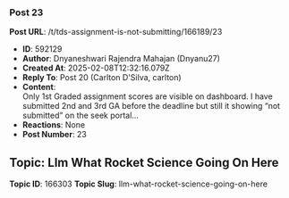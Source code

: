 ### Post 23
**Post URL**: /t/tds-assignment-is-not-submitting/166189/23
- **ID**: 592129
- **Author**: Dnyaneshwari Rajendra Mahajan (Dnyanu27)
- **Created At**: 2025-02-08T12:32:16.079Z
- **Reply To**: Post 20 (Carlton D'Silva, carlton)
- **Content**:  
  Only 1st Graded assignment scores are visible on dashboard.  I have submitted 2nd and 3rd GA before the deadline but still it showing “not submitted” on the seek portal…
- **Reactions**: None
- **Post Number**: 23

## Topic: Llm What Rocket Science Going On Here
**Topic ID**: 166303
**Topic Slug**: llm-what-rocket-science-going-on-here


